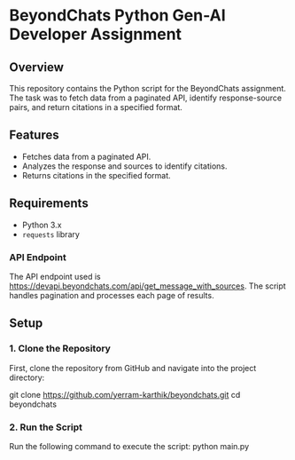 # BeyondChats Python Gen-AI Developer Assignment

## Overview
This repository contains the Python script for the BeyondChats assignment. The task was to fetch data from a paginated API, identify response-source pairs, and return citations in a specified format.

## Features
- Fetches data from a paginated API.
- Analyzes the response and sources to identify citations.
- Returns citations in the specified format.

## Requirements
- Python 3.x
- `requests` library

### API Endpoint
The API endpoint used is https://devapi.beyondchats.com/api/get_message_with_sources. The script handles pagination and processes each page of results.

## Setup

### 1. Clone the Repository
First, clone the repository from GitHub and navigate into the project directory:

git clone https://github.com/yerram-karthik/beyondchats.git
cd beyondchats

### 2. Run the Script
Run the following command to execute the script:
python main.py


